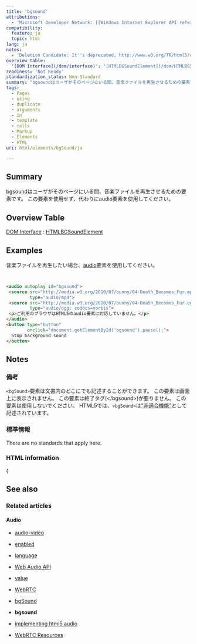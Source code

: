 ```yaml
---
title: 'bgsound'
attributions:
  - 'Microsoft Developer Network: [[Windows Internet Explorer API reference](http://msdn.microsoft.com/en-us/library/ie/hh828809%28v=vs.85%29.aspx) Article]'
compatibility:
  feature: ja
  topic: html
lang: ja
notes:
  - 'Deletion Candidate: It''s deprecated, http://www.w3.org/TR/html5/obsolete.html#non-conforming-features'
overview_table:
  '[DOM Interface](/dom/interface)': '[HTMLBGSoundElement](/dom/HTMLBGSoundElement)'
readiness: 'Not Ready'
standardization_status: Non-Standard
summary: "bgsoundはユーザがそのページにいる間、音楽ファイルを再生させるための要素です。\nこの要素を使用せず、代わりにaudio要素を使用してください。\n"
tags:
  - Pages
  - using
  - duplicate
  - arguments
  - in
  - template
  - calls
  - Markup
  - Elements
  - HTML
uri: html/elements/bgSound/ja

---
```

## Summary

bgsoundはユーザがそのページにいる間、音楽ファイルを再生させるための要素です。 この要素を使用せず、代わりにaudio要素を使用してください。

## Overview Table

[DOM Interface](/dom/interface)
:   [HTMLBGSoundElement](/dom/HTMLBGSoundElement)

## Examples

音楽ファイルを再生したい場合、[audio](/html/elements/audio/ja)要素を使用してください。

``` html


<audio autoplay id="bgsound">
 <source src="http://media.w3.org/2010/07/bunny/04-Death_Becomes_Fur.mp4"
         type="audio/mp4">
 <source src="http://media.w3.org/2010/07/bunny/04-Death_Becomes_Fur.oga"
         type="audio/ogg; codecs=vorbis">
 <p>ご利用のブラウザはHTML5のaudio要素に対応していません。</p>
</audio>
<button type="button"
        onclick="document.getElementById('bgsound').pause();">
  Stop background sound
</button>
```

</pre>

## Notes

### 備考

`<bgSound>`要素は文書内のどこにでも記述することができます。 この要素は画面上に表示されません。 この要素は終了タグ(\</bgsound\>)が要りません。 この要素は使用しないでください。 HTML5では、`<bgSound>`は["非適合機能"](http://momdo.github.io/html5/obsolete.html#non-conforming-features)として記述されています。

### 標準情報

There are no standards that apply here.

### HTML information

{

## See also

### Related articles

#### Audio

-   [audio-video](/apis/audio-video)

-   [enabled](/apis/audio-video/AudioTrack/enabled)

-   [language](/apis/audio-video/AudioTrack/language)

-   [Web Audio API](/apis/webaudio)

-   [value](/apis/webaudio/AudioParam/value)

-   [WebRTC](/concepts/Internet_and_Web/webrtc)

-   [bgSound](/html/elements/bgSound)

-   **bgsound**

-   [implementing html5 audio](/tutorials/implementing_html5_audio)

-   [WebRTC Resources](/tutorials/webrtc_resources)
